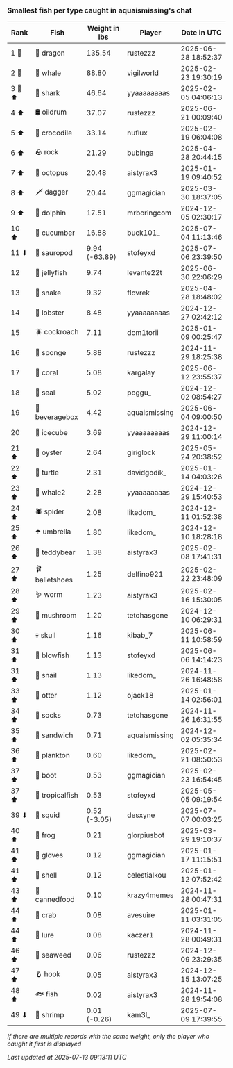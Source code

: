### Smallest fish per type caught in aquaismissing's chat
| Rank | Fish | Weight in lbs | Player | Date in UTC |
|------|--------|-----------|---------|------|
| 1 🥇  | 🐉 dragon | 135.54 | rustezzz | 2025-06-28 18:52:37 |
| 2 🥈  | 🐳 whale | 88.80 | vigilworld | 2025-02-23 19:30:19 |
| 3 🥉 ⬆ | 🦈 shark | 46.64 | yyaaaaaaaas | 2025-02-05 04:06:13 |
| 4 ⬆ | 🛢️ oildrum | 37.07 | rustezzz | 2025-06-21 00:09:40 |
| 5 ⬆ | 🐊 crocodile | 33.14 | nuflux | 2025-02-19 06:04:08 |
| 6 ⬆ | 🪨 rock | 21.29 | bubinga | 2025-04-28 20:44:15 |
| 7 ⬆ | 🐙 octopus | 20.48 | aistyrax3 | 2025-01-19 09:40:52 |
| 8 ⬆ | 🗡️ dagger | 20.44 | ggmagician | 2025-03-30 18:37:05 |
| 9 ⬆ | 🐬 dolphin | 17.51 | mrboringcom | 2024-12-05 02:30:17 |
| 10 ⬆ | 🥒 cucumber | 16.88 | buck101_ | 2025-07-04 11:13:46 |
| 11 ⬇ | 🦕 sauropod | 9.94 (-63.89) | stofeyxd | 2025-07-06 23:39:50 |
| 12  | 🪼 jellyfish | 9.74 | levante22t | 2025-06-30 22:06:29 |
| 13  | 🐍 snake | 9.32 | flovrek | 2025-04-28 18:48:02 |
| 14  | 🦞 lobster | 8.48 | yyaaaaaaaas | 2024-12-27 02:42:12 |
| 15  | 🪳 cockroach | 7.11 | dom1torii | 2025-01-09 00:25:47 |
| 16  | 🧽 sponge | 5.88 | rustezzz | 2024-11-29 18:25:38 |
| 17  | 🪸 coral | 5.08 | kargalay | 2025-06-12 23:55:37 |
| 18  | 🦭 seal | 5.02 | poggu_ | 2024-12-02 08:54:27 |
| 19  | 🧃 beveragebox | 4.42 | aquaismissing | 2025-06-04 09:00:50 |
| 20  | 🧊 icecube | 3.69 | yyaaaaaaaas | 2024-12-29 11:00:14 |
| 21 ⬆ | 🦪 oyster | 2.64 | giriglock | 2025-05-24 20:38:52 |
| 22 ⬆ | 🐢 turtle | 2.31 | davidgodik_ | 2025-01-14 04:03:26 |
| 23 ⬆ | 🐋 whale2 | 2.28 | yyaaaaaaaas | 2024-12-29 15:40:53 |
| 24 ⬆ | 🕷️ spider | 2.08 | likedom_ | 2024-12-11 01:52:38 |
| 25 ⬆ | ☂️ umbrella | 1.80 | likedom_ | 2024-12-10 18:28:18 |
| 26 ⬆ | 🧸 teddybear | 1.38 | aistyrax3 | 2025-02-08 17:41:31 |
| 27 ⬆ | 🩰 balletshoes | 1.25 | delfino921 | 2025-02-22 23:48:09 |
| 28 ⬆ | 🪱 worm | 1.23 | aistyrax3 | 2025-02-16 15:30:05 |
| 29 ⬆ | 🍄 mushroom | 1.20 | tetohasgone | 2024-12-10 06:29:31 |
| 30 ⬆ | 💀 skull | 1.16 | kibab_7 | 2025-06-11 10:58:59 |
| 31 ⬆ | 🐡 blowfish | 1.13 | stofeyxd | 2025-06-06 14:14:23 |
| 31 ⬆ | 🐌 snail | 1.13 | likedom_ | 2024-11-26 16:48:58 |
| 33 ⬆ | 🦦 otter | 1.12 | ojack18 | 2025-01-14 02:56:01 |
| 34 ⬆ | 🧦 socks | 0.73 | tetohasgone | 2024-11-26 16:31:55 |
| 35 ⬆ | 🥪 sandwich | 0.71 | aquaismissing | 2024-12-02 05:35:34 |
| 36 ⬆ | 🦠 plankton | 0.60 | likedom_ | 2025-02-21 08:50:53 |
| 37 ⬆ | 👢 boot | 0.53 | ggmagician | 2025-02-23 16:54:45 |
| 37 ⬆ | 🐠 tropicalfish | 0.53 | stofeyxd | 2025-05-05 09:19:54 |
| 39 ⬇ | 🦑 squid | 0.52 (-3.05) | desxyne | 2025-07-07 00:03:25 |
| 40 ⬆ | 🐸 frog | 0.21 | glorpiusbot | 2025-03-29 19:10:37 |
| 41 ⬆ | 🧤 gloves | 0.12 | ggmagician | 2025-01-17 11:15:51 |
| 41 ⬆ | 🐚 shell | 0.12 | celestialkou | 2025-01-12 07:52:42 |
| 43 ⬆ | 🥫 cannedfood | 0.10 | krazy4memes | 2024-11-28 00:47:31 |
| 44 ⬆ | 🦀 crab | 0.08 | avesuire | 2025-01-11 03:31:05 |
| 44 ⬆ | 🎏 lure | 0.08 | kaczer1 | 2024-11-28 00:49:31 |
| 46 ⬆ | 🌿 seaweed | 0.06 | rustezzz | 2024-12-09 23:29:35 |
| 47 ⬆ | 🪝 hook | 0.05 | aistyrax3 | 2024-12-15 13:07:25 |
| 48 ⬆ | 🐟 fish | 0.02 | aistyrax3 | 2024-11-28 19:54:08 |
| 49 ⬇ | 🦐 shrimp | 0.01 (-0.26) | kam3l_ | 2025-07-09 17:39:55 |

_If there are multiple records with the same weight, only the player who caught it first is displayed_

_Last updated at 2025-07-13 09:13:11 UTC_